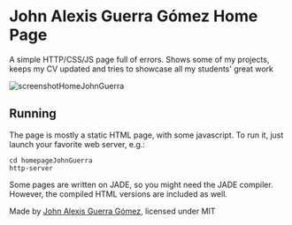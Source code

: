 # John Alexis Guerra Gómez Home Page

A simple HTTP/CSS/JS page full of errors. Shows some of my projects, keeps my CV updated and tries to showcase all my students' great work

![screenshotHomeJohnGuerra](https://raw.githubusercontent.com/john-guerra/homepageJohnGuerra/master/img/screenshotHomeJohnGuerra.png)

## Running

The page is mostly a static HTML page, with some javascript. To run it, just launch your favorite web server, e.g.:

```
cd homepageJohnGuerra
http-server
```

Some pages are written on JADE, so you might need the JADE compiler. However, the compiled HTML versions are included as well.

Made by [John Alexis Guerra Gómez](http://johnguerra.co), licensed under MIT
